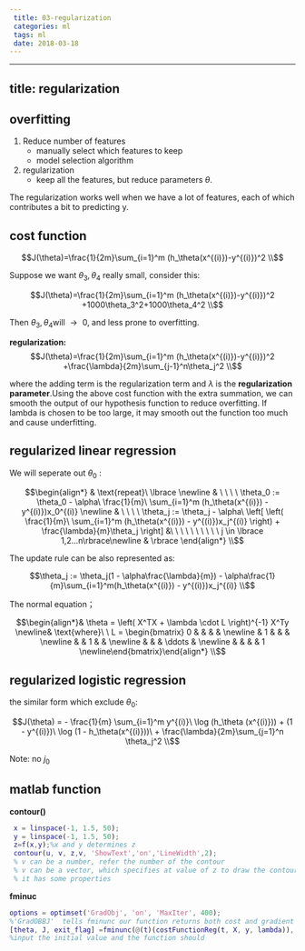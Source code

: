 ```yaml
---
 title: 03-regularization
 categories: ml
 tags: ml
 date: 2018-03-18
---
```


---
title: regularization
---

## overfitting

1. Reduce number of features
   - manually select which features to keep
   - model selection algorithm
2. regularization
   - keep all the features, but reduce parameters $\theta$.

The regularization works well when we have a lot of features, each of which contributes a bit to predicting y.

## cost function

$$J(\theta)=\frac{1}{2m}\sum_{i=1}^m (h_\theta(x^{(i)})-y^{(i)})^2 \\$$

Suppose we want $\theta_3,\theta_4$ really small, consider this:

$$J(\theta)=\frac{1}{2m}\sum_{i=1}^m (h_\theta(x^{(i)})-y^{(i)})^2 +1000\theta_3^2+1000\theta_4^2 \\$$

Then $\theta_3,\theta_4​$ will $\to​$ 0, and less prone to overfitting.

**regularization:**
$$J(\theta)=\frac{1}{2m}\sum_{i=1}^m (h_\theta(x^{(i)})-y^{(i)})^2 +\frac{\lambda}{2m}\sum_{j-1}^n\theta_j^2 \\$$

where the adding term is the regularization term and $\lambda$ is the **regularization parameter**.Using the above cost function with the extra summation, we can smooth the output of our hypothesis function to reduce overfitting. If lambda is chosen to be too large, it may smooth out the function too much and cause underfitting.

## regularized linear regression

We will seperate out $\theta_0$ :

$$\begin{align*} & \text{repeat}\ \lbrace \newline & \ \ \ \ \theta_0 := \theta_0 - \alpha\ \frac{1}{m}\ \sum_{i=1}^m (h_\theta(x^{(i)}) - y^{(i)})x_0^{(i)} \newline & \ \ \ \ \theta_j := \theta_j - \alpha\ \left[ \left( \frac{1}{m}\ \sum_{i=1}^m (h_\theta(x^{(i)}) - y^{(i)})x_j^{(i)} \right) + \frac{\lambda}{m}\theta_j \right] &\ \ \ \ \ \ \ \ \ \ j \in \lbrace 1,2...n\rbrace\newline & \rbrace \end{align*} \\$$

The update rule can be also represented as:

$$\theta_j := \theta_j(1 - \alpha\frac{\lambda}{m}) - \alpha\frac{1}{m}\sum_{i=1}^m(h_\theta(x^{(i)}) - y^{(i)})x_j^{(i)} \\$$

The normal equation；

$$\begin{align*}& \theta = \left( X^TX + \lambda \cdot L \right)^{-1} X^Ty \newline& \text{where}\ \ L = \begin{bmatrix} 0 & & & & \newline & 1 & & & \newline & & 1 & & \newline & & & \ddots & \newline & & & & 1 \newline\end{bmatrix}\end{align*} \\$$

## regularized logistic regression

the similar form which exclude $\theta_0$:

$$J(\theta) = - \frac{1}{m} \sum_{i=1}^m y^{(i)}\ \log (h_\theta (x^{(i)})) + (1 - y^{(i)})\ \log (1 - h_\theta(x^{(i)}))\ + \frac{\lambda}{2m}\sum_{j=1}^n \theta_j^2 \\$$

Note: no $j_0$

## matlab function

**contour()**

```matlab
 x = linspace(-1, 1.5, 50);
 y = linspace(-1, 1.5, 50);
 z=f(x,y);%x and y determines z
 contour(u, v, z,v, 'ShowText','on','LineWidth',2);
 % v can be a number, refer the number of the contour
 % v can be a vector, which specifies at value of z to draw the contour
 % it has some properties
```

**fminuc**

```matlab
options = optimset('GradObj', 'on', 'MaxIter', 400);
%'GradOBBJ'  tells fminunc our function returns both cost and gradient 
[theta, J, exit_flag] =fminunc(@(t)(costFunctionReg(t, X, y, lambda)), initial_theta, options);
%input the initial value and the function should 
```
